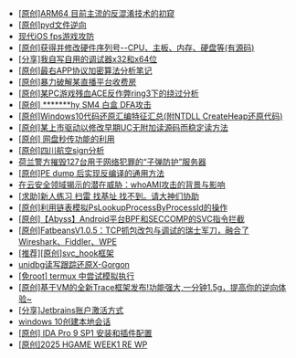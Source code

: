 + [[原创]ARM64 目前主流的反混淆技术的初窥](https://bbs.kanxue.com/thread-285567.htm)
+ [[原创]pyd文件逆向](https://bbs.kanxue.com/thread-285496.htm)
+ [现代iOS fps游戏攻防](https://bbs.kanxue.com/thread-285596.htm)
+ [[原创]获得并修改硬件序列号--CPU、主板、内存、硬盘等(有源码)](https://bbs.kanxue.com/thread-282756.htm)
+ [[分享]我自写自用的调试器x32和x64位](https://bbs.kanxue.com/thread-217252.htm)
+ [[原创]最右APP协议加密算法分析笔记](https://bbs.kanxue.com/thread-247324.htm)
+ [[原创]暴力破解某直播平台收费房](https://bbs.kanxue.com/thread-261191.htm)
+ [[原创]某PC游戏残血ACE反作弊ring3下的绕过分析](https://bbs.kanxue.com/thread-284667.htm)
+ [[原创] *******hy SM4 白盒 DFA攻击](https://bbs.kanxue.com/thread-285313.htm)
+ [[原创]Windows10代码还原汇编特征汇总(附NTDLL CreateHeap还原代码)](https://bbs.kanxue.com/thread-285564.htm)
+ [[原创]某上市驱动以修改早期UC无附加读源码而稳定读方法](https://bbs.kanxue.com/thread-285598.htm)
+ [[原创] 网盘秒传功能的利用](https://bbs.kanxue.com/thread-284783.htm)
+ [[原创]四川航空sign分析](https://bbs.kanxue.com/thread-275988.htm)
+ [荷兰警方摧毁127台用于网络犯罪的“子弹防护”服务器](https://bbs.kanxue.com/thread-285601.htm)
+ [[原创]PE dump 后实现反编译的通用方法](https://bbs.kanxue.com/thread-284958.htm)
+ [在云安全领域揭示的潜在威胁：whoAMI攻击的背景与影响](https://bbs.kanxue.com/thread-285599.htm)
+ [[求助]新人练习 扫雷 找基址 找不到。请大神们协助](https://bbs.kanxue.com/thread-285597.htm)
+ [[原创]利用链表模拟PsLookupProcessByProcessId的操作](https://bbs.kanxue.com/thread-285602.htm)
+ [[原创]【Abyss】Android平台BPF和SECCOMP的SVC指令拦截](https://bbs.kanxue.com/thread-285339.htm)
+ [[原创]FatbeansV1.0.5：TCP抓包改包与调试的瑞士军刀，融合了Wireshark、Fiddler、WPE](https://bbs.kanxue.com/thread-284571.htm)
+ [[推荐][原创]svc_hook框架](https://bbs.kanxue.com/thread-284713.htm)
+ [unidbg读写跟踪还原X-Gorgon](https://bbs.kanxue.com/thread-285586.htm)
+ [[免root] termux 中尝试模拟执行](https://bbs.kanxue.com/thread-285091.htm)
+ [[原创]基于VM的全新Trace框架发布!功能强大,一分钟1.5g，提高你的逆向体验~](https://bbs.kanxue.com/thread-285471.htm)
+ [[分享]Jetbrains账户激活方式](https://bbs.kanxue.com/thread-284298.htm)
+ [windows 10创建本地会话](https://bbs.kanxue.com/thread-285538.htm)
+ [[原创] IDA Pro 9 SP1 安装和插件配置](https://bbs.kanxue.com/thread-285604.htm)
+ [[原创]2025 HGAME WEEK1 RE WP](https://bbs.kanxue.com/thread-285536.htm)
